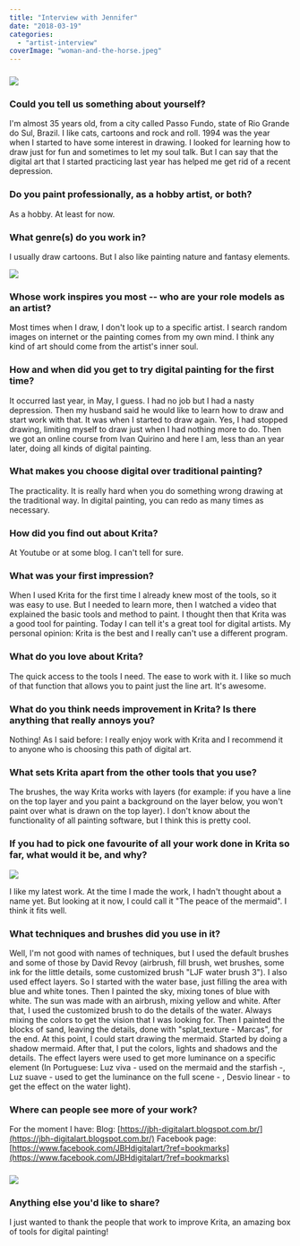 ```yaml
---
title: "Interview with Jennifer"
date: "2018-03-19"
categories: 
  - "artist-interview"
coverImage: "woman-and-the-horse.jpeg"
---
```


### ![](images/woman-and-the-horse.jpeg)

### Could you tell us something about yourself?

I'm almost 35 years old, from a city called Passo Fundo, state of Rio Grande do Sul, Brazil. I like cats, cartoons and rock and roll. 1994 was the year when I started to have some interest in drawing. I looked for learning how to draw just for fun and sometimes to let my soul talk. But I can say that the digital art that I started practicing last year has helped me get rid of a recent depression.

### Do you paint professionally, as a hobby artist, or both?

As a hobby. At least for now.

### What genre(s) do you work in?

I usually draw cartoons. But I also like painting nature and fantasy elements.

![](images/maila-1.jpeg)

### Whose work inspires you most -- who are your role models as an artist?

Most times when I draw, I don't look up to a specific artist. I search random images on internet or the painting comes from my own mind. I think any kind of art should come from the artist's inner soul.

### How and when did you get to try digital painting for the first time?

It occurred last year, in May, I guess. I had no job but I had a nasty depression. Then my husband said he would like to learn how to draw and start work with that. It was when I started to draw again. Yes, I had stopped drawing, limiting myself to draw just when I had nothing more to do. Then we got an online course from Ivan Quirino and here I am, less than an year later, doing all kinds of digital painting.

### What makes you choose digital over traditional painting?

The practicality. It is really hard when you do something wrong drawing at the traditional way. In digital painting, you can redo as many times as necessary.

### How did you find out about Krita?

At Youtube or at some blog. I can't tell for sure.

### What was your first impression?

When I used Krita for the first time I already knew most of the tools, so it was easy to use. But I needed to learn more, then I watched a video that explained the basic tools and method to paint. I thought then that Krita was a good tool for painting. Today I can tell it's a great tool for digital artists. My personal opinion: Krita is the best and I really can't use a different program.

### What do you love about Krita?

The quick access to the tools I need. The ease to work with it. I like so much of that function that allows you to paint just the line art. It's awesome.

### What do you think needs improvement in Krita? Is there anything that really annoys you?

Nothing! As I said before: I really enjoy work with Krita and I recommend it to anyone who is choosing this path of digital art.

### What sets Krita apart from the other tools that you use?

The brushes, the way Krita works with layers (for example: if you have a line on the top layer and you paint a background on the layer below, you won't paint over what is drawn on the top layer). I don't know about the functionality of all painting software, but I think this is pretty cool.

### If you had to pick one favourite of all your work done in Krita so far, what would it be, and why?

![](images/the-peace-of-the-mermaid.jpeg)

I like my latest work. At the time I made the work, I hadn't thought about a name yet. But looking at it now, I could call it "The peace of the mermaid". I think it fits well.

### What techniques and brushes did you use in it?

Well, I'm not good with names of techniques, but I used the default brushes and some of those by David Revoy (airbrush, fill brush, wet brushes, some ink for the little details, some customized brush "LJF water brush 3"). I also used effect layers. So I started with the water base, just filling the area with blue and white tones. Then I painted the sky, mixing tones of blue with white. The sun was made with an airbrush, mixing yellow and white. After that, I used the customized brush to do the details of the water. Always mixing the colors to get the vision that I was looking for. Then I painted the blocks of sand, leaving the details, done with "splat\_texture - Marcas", for the end. At this point, I could start drawing the mermaid. Started by doing a shadow mermaid. After that, I put the colors, lights and shadows and the details. The effect layers were used to get more luminance on a specific element (In Portuguese: Luz viva - used on the mermaid and the starfish -, Luz suave - used to get the luminance on the full scene - , Desvio linear - to get the effect on the water light).

### Where can people see more of your work?

For the moment I have: Blog: [https://jbh-digitalart.blogspot.com.br/](https://jbh-digitalart.blogspot.com.br/) Facebook page: [https://www.facebook.com/JBHdigitalart/?ref=bookmarks](https://www.facebook.com/JBHdigitalart/?ref=bookmarks)

### ![](images/fairy-mermaid.jpeg)

### Anything else you'd like to share?

I just wanted to thank the people that work to improve Krita, an amazing box of tools for digital painting!
